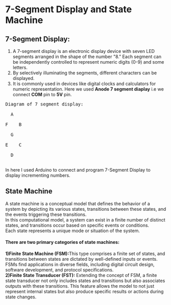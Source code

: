 # 7-Segment Display and State Machine
## 7-Segment Display:
1) A 7-segment display is an electronic display device with seven LED segments arranged in the shape of the number "8." Each segment can be independently controlled to represent numeric digits (0-9) and some letters.
2) By selectively illuminating the segments, different characters can be displayed.
3) It is commonly used in devices like digital clocks and calculators for numeric representation.
Here we used **Anode 7 segment diaplay** i.e we connect **COM** pin to **5V** pin.<br>
<pre>
Diagram of 7 segment display:
  
  A<br>
F    B<br>
  G<br>
E    C<br>
  D<br>
</pre>
In here I used Arduino to connect and program 7-Segment Display to display incrementing numbers.<br>

## State Machine
A state machine is a conceptual model that defines the behavior of a system by depicting its various states, transitions between these states, and the events triggering these transitions.<br>
In this computational model, a system can exist in a finite number of distinct states, and transitions occur based on specific events or conditions. <br>
Each state represents a unique mode or situation of the system.<br>

#### There are two primary categories of state machines:

<b>1)Finite State Machine (FSM):</b>This type comprises a finite set of states, and transitions between states are dictated by well-defined inputs or events. FSMs find applications in diverse fields, including digital circuit design, software development, and protocol specifications.
<br>
<b>2)Finite State Transducer (FST):</b> Extending the concept of FSM, a finite state transducer not only includes states and transitions but also associates outputs with these transitions. This feature allows the model to not just represent internal states but also produce specific results or actions during state changes.
